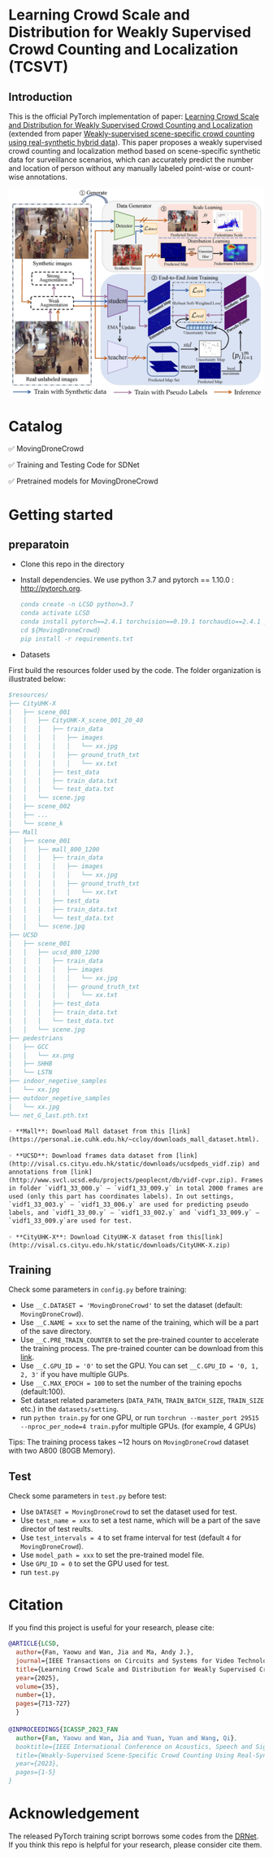 # Learning Crowd Scale and Distribution for Weakly Supervised Crowd Counting and Localization (TCSVT)
## Introduction
This is the official PyTorch implementation of paper: [Learning Crowd Scale and Distribution for Weakly Supervised Crowd Counting and Localization](https://ieeexplore.ieee.org/abstract/document/10680129) (extended from paper [Weakly-supervised scene-specific crowd counting using real-synthetic hybrid data](https://ieeexplore.ieee.org/abstract/document/10095275)). This paper proposes a weakly supervised crowd counting and localization method  based on scene-specific synthetic data for surveillance scenarios, which can accurately predict the number and location of person without any manually labeled point-wise or count-wise annotations.

![pipeline](figures/pipeline.jpg)

# Catalog
✅ MovingDroneCrowd

✅ Training and Testing Code for SDNet

✅ Pretrained models for MovingDroneCrowd

# Getting started

## preparatoin
* Clone this repo in the directory 

* Install dependencies. We use python 3.7 and pytorch == 1.10.0 : http://pytorch.org.

    ```bibtex
    conda create -n LCSD python=3.7
    conda activate LCSD
    conda install pytorch==2.4.1 torchvision==0.19.1 torchaudio==2.4.1 pytorch-cuda=12.4 -c pytorch -c nvidia
    cd ${MovingDroneCrowd}
    pip install -r requirements.txt
    ```
* Datasets

First build the resources folder used by the code. The folder organization is illustrated below:

```bibtex
$resources/
├── CityUHK-X
│   ├── scene_001
│   │   ├── CityUHK-X_scene_001_20_40
│   │   │   ├── train_data
│   │   │   │   ├── images
│   │   │   │   │   └── xx.jpg
│   │   │   │   ├── ground_truth_txt
│   │   │   │   │   └── xx.txt
│   │   │   ├── test_data
│   │   │   ├── train_data.txt
│   │   │   └── test_data.txt
│   │   └── scene.jpg
│   ├── scene_002
│   ├── ...
│   └── scene_k
├── Mall
│   ├── scene_001
│   │   ├── mall_800_1200
│   │   │   ├── train_data
│   │   │   │   ├── images
│   │   │   │   │   └── xx.jpg
│   │   │   │   ├── ground_truth_txt
│   │   │   │   │   └── xx.txt
│   │   │   ├── test_data
│   │   │   ├── train_data.txt
│   │   │   └── test_data.txt
│   │   └── scene.jpg
├── UCSD
│   ├── scene_001
│   │   ├── ucsd_800_1200
│   │   │   ├── train_data
│   │   │   │   ├── images
│   │   │   │   │   └── xx.jpg
│   │   │   │   ├── ground_truth_txt
│   │   │   │   │   └── xx.txt
│   │   │   ├── test_data
│   │   │   ├── train_data.txt
│   │   │   └── test_data.txt
│   │   └── scene.jpg
├── pedestrians
│   ├── GCC
│   │   └── xx.png
│   ├── SHHB
│   └── LSTN
├── indoor_negetive_samples
│   └── xx.jpg
├── outdoor_negetive_samples
│   └── xx.jpg
└── net_G_last.pth.txt
```

    ◦ **Mall**: Download Mall dataset from this [link](https://personal.ie.cuhk.edu.hk/~ccloy/downloads_mall_dataset.html).

    ◦ **UCSD**: Download frames data dataset from [link](http://visal.cs.cityu.edu.hk/static/downloads/ucsdpeds_vidf.zip) and annotations from [link](http://www.svcl.ucsd.edu/projects/peoplecnt/db/vidf-cvpr.zip). Frames in folder `vidf1_33_000.y` – `vidf1_33_009.y` in total 2000 frames are used (only this part has coordinates labels). In out settings, `vidf1_33_003.y` – `vidf1_33_006.y` are used for predicting pseudo labels, and `vidf1_33_00.y` – `vidf1_33_002.y` and `vidf1_33_009.y` – `vidf1_33_009.y`are used for test.

    ◦ **CityUHK-X**: Download CityUHK-X dataset from this[link](http://visal.cs.cityu.edu.hk/static/downloads/CityUHK-X.zip)

## Training

Check some parameters in `config.py` before training:

* Use `__C.DATASET = 'MovingDroneCrowd'` to set the dataset (default: `MovingDroneCrowd`).
* Use `__C.NAME = xxx` to set the name of the training, which will be a part of the save directory.
* Use `__C.PRE_TRAIN_COUNTER` to set the pre-trained counter to accelerate the training process. The pre-trained counter can be download from this [link](https://drive.google.com/file/d/1ILLLMM3vDIm773XNOerj8rQH-DCQYzRA/view?usp=drive_link).
* Use `__C.GPU_ID = '0'` to set the GPU. You can set `__C.GPU_ID = '0, 1, 2, 3'` if you have multiple GUPs.
* Use `__C.MAX_EPOCH = 100` to set the number of the training epochs (default:100). 
* Set dataset related parameters (`DATA_PATH`, `TRAIN_BATCH_SIZE`, `TRAIN_SIZE` etc.) in the `datasets/setting`.
* run `python train.py` for one GPU, or run `torchrun --master_port 29515 --nproc_per_node=4 train.py`for multiple GPUs. (for example, 4 GPUs)

Tips: The training process takes ~12 hours on `MovingDroneCrowd` dataset with two A800 (80GB Memory).

## Test

<!--To reproduce the performance, download the pre-trained models from [Google Drive]() and then place pretrained_model files to `SDNet/pre_train_model/`. -->
Check some parameters in `test.py` before test:

* Use `DATASET = MovingDroneCrowd` to set the dataset used for test.
* Use `test_name = xxx` to set a test name, which will be a part of the save director of test reults.
* Use `test_intervals = 4` to set frame interval for test (default `4` for `MovingDroneCrowd`). 
* Use `model_path = xxx` to set the pre-trained model file.
* Use `GPU_ID = 0` to set the GPU used for test.
* run `test.py`

# Citation
If you find this project is useful for your research, please cite:

```bibtex
@ARTICLE{LCSD,
  author={Fan, Yaowu and Wan, Jia and Ma, Andy J.},
  journal={IEEE Transactions on Circuits and Systems for Video Technology}, 
  title={Learning Crowd Scale and Distribution for Weakly Supervised Crowd Counting and Localization}, 
  year={2025},
  volume={35},
  number={1},
  pages={713-727}
  }

@INPROCEEDINGS{ICASSP_2023_FAN
  author={Fan, Yaowu and Wan, Jia and Yuan, Yuan and Wang, Qi},
  booktitle={IEEE International Conference on Acoustics, Speech and Signal Processing (ICASSP)}, 
  title={Weakly-Supervised Scene-Specific Crowd Counting Using Real-Synthetic Hybrid Data}, 
  year={2023},
  pages={1-5}
}


 ```

# Acknowledgement

The released PyTorch training script borrows some codes from the [DRNet](https://github.com/taohan10200/DRNet). If you think this repo is helpful for your research, please consider cite them.